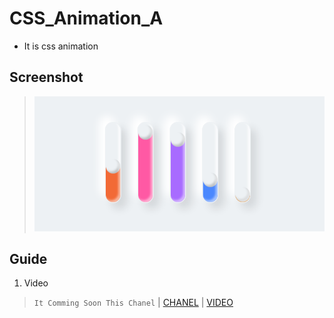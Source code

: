 # CSS_Animation_A

- It is css animation

## Screenshot

> [![Screenshot](https://raw.githubusercontent.com/zeqanpx/Media/main/img/Screenshot%20(140).png)](https://zeqanpx.github.io/CSS_Animation_A/)

## Guide

1. Video

 > `` It Comming Soon This Chanel ``  | [CHANEL](https://youtube.com/channel/UCeDeaDD8dpdMT2gO3VHY1JQ) | [VIDEO](https://youtube.com/channel/UCeDeaDD8dpdMT2gO3VHY1JQ)
